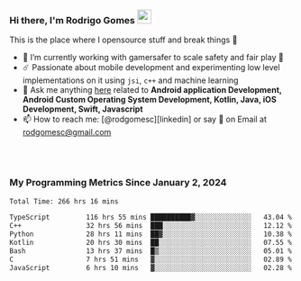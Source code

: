 
### Hi there, I'm Rodrigo Gomes <img src="https://media.giphy.com/media/hvRJCLFzcasrR4ia7z/giphy.gif" width="25px">
This is the place where I opensource stuff and break things 🤣
- 🔭 I’m currently working with gamersafer to scale safety and fair play 💜
- ☄️ Passionate about mobile development and experimenting low level implementations on it using `jsi`, `c++` and machine learning
- 💬 Ask me anything [here](https://github.com/rodgomesc/rodgomesc/issues) related to <b>Android application Development, Android Custom Operating System Development, Kotlin, Java, iOS Development, Swift, Javascript</b>
- 📫 How to reach me: [@rodgomesc][linkedin] or say 👋 on Email at [rodgomesc@gmail.com](mailto:rodgomesc@gmail.com)


<br/>

<!-- 
<picture>
  <img src="/github-metrics.svg" alt="Metrics">
</picture>
-->

</br>

### My Programming Metrics Since January 2, 2024 


<!--START_SECTION:waka-->

```txt
Total Time: 266 hrs 16 mins

TypeScript         116 hrs 55 mins ██████████▓░░░░░░░░░░░░░░   43.04 %
C++                32 hrs 56 mins  ███░░░░░░░░░░░░░░░░░░░░░░   12.12 %
Python             28 hrs 11 mins  ██▓░░░░░░░░░░░░░░░░░░░░░░   10.38 %
Kotlin             20 hrs 30 mins  ██░░░░░░░░░░░░░░░░░░░░░░░   07.55 %
Bash               13 hrs 37 mins  █▒░░░░░░░░░░░░░░░░░░░░░░░   05.01 %
C                  7 hrs 51 mins   ▓░░░░░░░░░░░░░░░░░░░░░░░░   02.89 %
JavaScript         6 hrs 10 mins   ▓░░░░░░░░░░░░░░░░░░░░░░░░   02.28 %
```

<!--END_SECTION:waka-->

